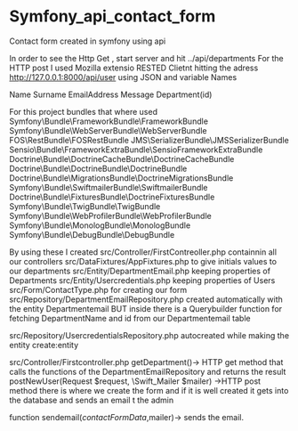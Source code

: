 # Symfony_api_contact_form
Contact form created in symfony using api 


In order to see the Http Get , start server and hit ../api/departments
For the HTTP post I used Mozilla extensio RESTED Clietnt  hitting the adress http://127.0.0.1:8000/api/user
 using JSON and variable Names

Name 
Surname 
EmailAddress 
Message
Department(id)

For this project bundles that where used
   Symfony\Bundle\FrameworkBundle\FrameworkBundle 
    Symfony\Bundle\WebServerBundle\WebServerBundle  
    FOS\RestBundle\FOSRestBundle 
    JMS\SerializerBundle\JMSSerializerBundle 
    Sensio\Bundle\FrameworkExtraBundle\SensioFrameworkExtraBundle 
    Doctrine\Bundle\DoctrineCacheBundle\DoctrineCacheBundle 
    Doctrine\Bundle\DoctrineBundle\DoctrineBundle 
    Doctrine\Bundle\MigrationsBundle\DoctrineMigrationsBundle
    Symfony\Bundle\SwiftmailerBundle\SwiftmailerBundle
    Doctrine\Bundle\FixturesBundle\DoctrineFixturesBundle
    Symfony\Bundle\TwigBundle\TwigBundle
    Symfony\Bundle\WebProfilerBundle\WebProfilerBundle
    Symfony\Bundle\MonologBundle\MonologBundle
    Symfony\Bundle\DebugBundle\DebugBundle

By using these I created
src/Controller/FirstContreoller.php containnin all our controllers
src/DataFixtures/AppFixtures.php to give initials values to our departments
src/Entity/DepartmentEmail.php keeping properties of Departments 
src/Entity/Usercredentials.php keeping properties of Users
src/Form/ContactType.php for creating our form
src/Repository/DepartmentEmailRepository.php created automatically with the entity Departmentemail BUT inside there is 
a Querybuilder function for fetching DepartmentName and id from our Departmentemail table

src/Repository/UsercredentialsRepository.php autocreated while making the entity  create:entity



src/Controller/Firstcontroller.php
getDepartment()-> HTTP get method that calls the functions of the DepartmentEmailRepository and returns the result
postNewUser(Request $request, \Swift_Mailer $mailer) ->HTTP post method there is where we create the form and if it is well created it gets into the database and sends an email 
t the admin

function sendemail($contactFormData,$mailer)-> sends the email.


